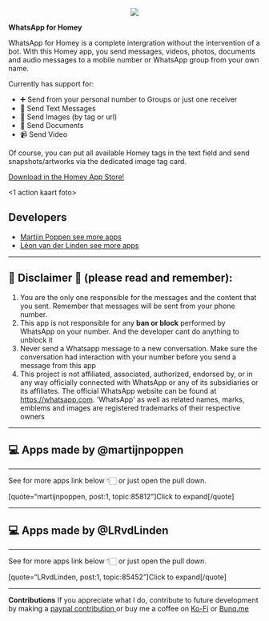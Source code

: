 <p align="center">
  <a href="https://homey.app/nl-nl/apps/author/5e2daad2e3e0da0ca754b6a8/page/0/">
    <img src="https://www.callbell.eu/wp-content/uploads/2021/03/capability-n-features-banner1-1080x400.jpg" />
  </a>
</p>

  
**WhatsApp for Homey**

WhatsApp for Homey is a complete intergration without the intervention of a bot. With this Homey app, you send messages, videos, photos, documents and audio messages to a mobile number or WhatsApp group from your own name.



Currently has support for:
* :heavy_plus_sign: Send from your personal number to Groups or just one receiver
* :speech_balloon: Send Text Messages
* :rice_scene: Send Images (by tag or url)
* :page_facing_up:  Send Documents
* :video_camera: Send Video
  
Of course, you can put all available Homey tags in the text field and send snapshots/artworks via the dedicated image tag card.


[Download in the Homey App Store!](https://homey.app/en-us/app/com.whatsapp/WhatsApp/)

<1 action kaart foto>

## Developers

- [Martijn Poppen see more apps](https://homey.app/nl-nl/apps/author/5e2daad2e3e0da0ca754b6a8/page/0/)
- [Léon van der Linden see more apps](https://homey.app/nl-nl/apps/author/5d4da77a2c836a50f6936070/page/0/)

---

## 🚨 Disclaimer 🚨 (please read and remember):
1) You are the only one responsible for the messages and the content that you sent. Remember that messages will be sent from your phone number.
2) This app is not responsible for any <strong>ban or block</strong> performed by WhatsApp on your number. And the developer cant do anything to unblock it
3) Never send a Whatsapp message to a new conversation. Make sure the conversation had interaction with your number before you send a message from this app
4) This project is not affiliated, associated, authorized, endorsed by, or in any way officially connected with WhatsApp or any of its subsidiaries or its affiliates. The official WhatsApp website can be found at https://whatsapp.com. 'WhatsApp' as well as related names, marks, emblems and images are registered trademarks of their respective owners

---

## 💻 Apps made by @martijnpoppen 
---
<p> See for more apps link below 👇🏻 or just open the pull down. </p>

[quote=“martijnpoppen, post:1, topic:85812”]Click to expand[/quote]


---

## 💻 Apps made by @LRvdLinden
---
<p> See for more apps link below 👇🏻 or just open the pull down. </p>

[quote=“LRvdLinden, post:1, topic:85452”]Click to expand[/quote]

---

**Contributions**
If you appreciate what I do, contribute to future development by making a [paypal contribution ](https://www.paypal.me/martijnpoppen)
or buy me a coffee on [Ko-Fi](https://ko-fi.com/martijnpoppen#checkoutModal) or [Bunq.me ](https://bunq.me/MartijnPoppen)

